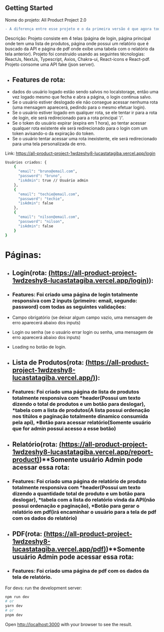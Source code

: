 
## Getting Started

Nome do projeto: All Product Project 2.0

```diff 
- A diferença entre esse projeto e o da primeira versão é que agora todas as páginas são renderizadas via Server side do nextJs, além de uma melhora na performance, ajuda nos mecanismos de buscas do google (SEO).

```

Descrição: Projeto consiste em 4 telas (página de login, página principal onde tem uma lista de produtos, página onde possui um relatório que é buscado da API e página de pdf onde exibe uma tabela com o relatório da tela anterior).
Projeto foi construido usando as seguintes técnologias: ReactJs, NextJs, Typescript, Axios, Chakra-ui, React-icons e React-pdf.
Projeto consome uma API fake (json server).

- ## Features de rota: 
- dados do usuário logado estão sendo salvos no localstorage, então uma vez logado mesmo que fecha e abra a página, o login continua salvo.
- Se o usuário estiver deslogado ele não consegue acessar nenhuma rota (uma mensagem aparecerá, pedindo para o mesmo efetuar login).
- Se o usuário estiver logado em qualquer rota, se ele tentar ir para a rota de login, ele será redirecionado para a rota principal '/'.
- Se o token do usuário expirar (expira em 1 hora), ao tentar acessar qualquer rota existente ele será redirecionado para o login com um token avisando-o da expiração do token. 
- Se o usuário tentar acessar uma rota inexistente, ele será redirecionado para uma tela personalizada de erro.

Link: https://all-product-project-1wdzeshy8-lucastatagiba.vercel.app/login


```bash
Usuários criados: {
    {
      "email": "bruno@email.com",
      "password": "bruno",
      "isAdmin": true // Usuário admin
    },
    {
      "email": "techie@email.com",
      "password": "techie",
      "isAdmin": false
    },
    {
      "email": "nilson@email.com",
      "password": "nilson",
      "isAdmin": false
    }
}
```

# Páginas:

- ## Login(rota: [(https://all-product-project-1wdzeshy8-lucastatagiba.vercel.app/login)](https://all-product-project-1wdzeshy8-lucastatagiba.vercel.app/login)): 
- ### Features: Foi criado uma página de login totalmente responsiva com 2 inputs (primeiro: email, segundo: password) com todas as seguintes validações:
- Campo obrigatório (se deixar algum campo vazio, uma mensagem de erro aparecerá abaixo dos inputs)
- Login ou senha (se o usuário errar login ou senha, uma mensagem de erro aparecerá abaixo dos inputs)
- Loading no botão de login.



- ## Lista de Produtos(rota: [(https://all-product-project-1wdzeshy8-lucastatagiba.vercel.app/)](https://all-product-project-1wdzeshy8-lucastatagiba.vercel.app/)): 
- ### Features: Foi criado uma página de lista de produtos totalmente responsiva com *header(Possui um texto dizendo o total de produtos e um botão para deslogar), *tabela com a lista de produtos(A lista possui ordenação nos titúlos e paginação totalmente dinamico consumida pela api), *Botão para acessar relatório(Somente usuário que for admin possui acesso a esse botão)



- ## Relatório(rota: [(https://all-product-project-1wdzeshy8-lucastatagiba.vercel.app/report-product)](https://all-product-project-1wdzeshy8-lucastatagiba.vercel.app/report-product))**Somente usuário Admin pode acessar essa rota: 
- ### Features: Foi criado uma página de relatório de produto totalmente responsiva com *header(Possui um texto dizendo a quantidade total de produto e um botão para deslogar), *tabela com a lista do relatório vinda da API(não possui ordenação e paginação), *Botão para gerar o relatório em pdf(irá encaminhar o usuário para a tela de pdf com os dados do relatório)




- ## PDF(rota: [(https://all-product-project-1wdzeshy8-lucastatagiba.vercel.app/pdf)](https://all-product-project-1wdzeshy8-lucastatagiba.vercel.app/pdf))**Somente usuário Admin pode acessar essa rota: 
- ### Features: Foi criado uma página de pdf com os dados da tela de relatório.





For devs:  run the development server: 

```bash
npm run dev
# or
yarn dev
# or
pnpm dev
```

Open [http://localhost:3000](http://localhost:3000) with your browser to see the result.




